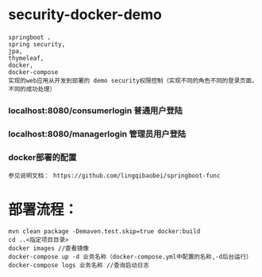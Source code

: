 # security-docker-demo
    springboot ，
    spring security, 
    jpa, 
    thymeleaf,
    docker,
    docker-compose
    实现的web应用从开发到部署的 demo security权限控制（实现不同的角色不同的登录页面，不同的成功处理）

###  localhost:8080/consumerlogin 普通用户登陆
###  localhost:8080/managerlogin 管理员用户登陆

### docker部署的配置
    参见说明文档： https://github.com/lingqibaobei/springboot-func

# 部署流程：

    mvn clean package -Demaven.test.skip=true docker:build
    cd ..<指定项目目录>
    docker images //查看镜像
    docker-compose up -d 业务名称（docker-compose.yml中配置的名称,-d后台运行）
    docker-compose logs 业务名称 //查询启动日志
